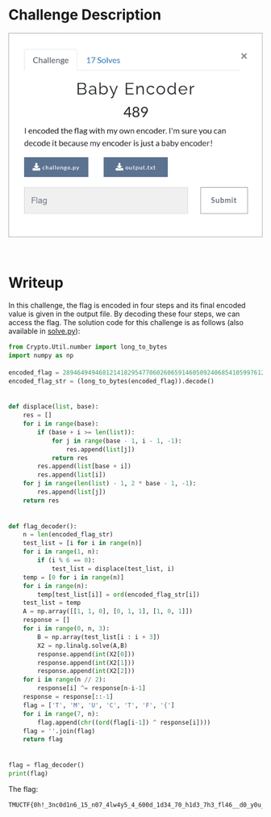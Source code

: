 # Challenge Description
<p align="center">
  <img src="Challenge.png">
</p>
<br>

# Writeup
In this challenge, the flag is encoded in four steps and its final encoded value is given in the output file.
By decoding these four steps, we can access the flag. The solution code for this challenge is as follows (also available in [solve.py](https://github.com/TMUCTF/TMUCTF-2021/blob/main/Crypto/Baby%20Encoder/Writeup%20Files/solve.py)):
```python
from Crypto.Util.number import long_to_bytes
import numpy as np

encoded_flag = 28946494946812141829547706026065914605092406854105997612241563383442514740934913838546119691331952671988567947306226900850151388621540356510466883510328793101483278519506803779932615196763052658252298923048223762802716830885754352726914690907223838594044069643833511017514637891042919056
encoded_flag_str = (long_to_bytes(encoded_flag)).decode()


def displace(list, base):
	res = []
	for i in range(base):
		if (base + i >= len(list)):
			for j in range(base - 1, i - 1, -1):
				res.append(list[j])
			return res
		res.append(list[base + i])
		res.append(list[i])
	for j in range(len(list) - 1, 2 * base - 1, -1):
		res.append(list[j])
	return res


def flag_decoder():
	n = len(encoded_flag_str)
	test_list = [i for i in range(n)]
	for i in range(1, n):
		if (i % 6 == 0):
			test_list = displace(test_list, i)
	temp = [0 for i in range(n)]
	for i in range(n):
		temp[test_list[i]] = ord(encoded_flag_str[i])
	test_list = temp
	A = np.array([[1, 1, 0], [0, 1, 1], [1, 0, 1]])
	response = []
	for i in range(0, n, 3): 
		B = np.array(test_list[i : i + 3])
		X2 = np.linalg.solve(A,B)
		response.append(int(X2[0]))
		response.append(int(X2[1]))
		response.append(int(X2[2]))
	for i in range(n // 2):
		response[i] ^= response[n-i-1]
	response = response[::-1]
	flag = ['T', 'M', 'U', 'C', 'T', 'F', '{']
	for i in range(7, n):
		flag.append(chr((ord(flag[i-1]) ^ response[i])))
	flag = ''.join(flag)
	return flag


flag = flag_decoder()
print(flag)
```
The flag:
```
TMUCTF{0h!_3nc0d1n6_15_n07_4lw4y5_4_600d_1d34_70_h1d3_7h3_fl46__d0_y0u_46r33?}
```
